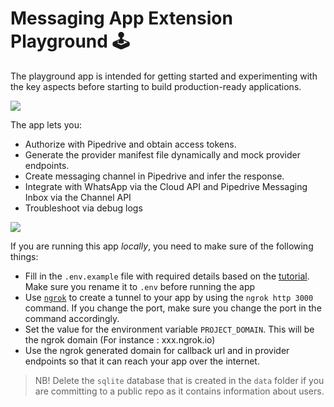 # Messaging App Extension Playground 🕹

The playground app is intended for getting started and experimenting with the key aspects before starting to build production-ready applications.

![](https://user-images.githubusercontent.com/19341550/176623698-0e114f30-c1bc-4709-bb01-e8a40faa14a9.gif)

The app lets you:

- Authorize with Pipedrive and obtain access tokens.
- Generate the provider manifest file dynamically and mock provider endpoints.
- Create messaging channel in Pipedrive and infer the response.
- Integrate with WhatsApp via the Cloud API and Pipedrive Messaging Inbox via the Channel API
- Troubleshoot via debug logs

![](https://cdn.glitch.global/bc471203-097e-4130-886b-48ce20145aa7/0176059b-e29f-465e-af31-006c5f7bfd19.image.png?v=1656575221241)

If you are running this app _locally_, you need to make sure of the following things:
- Fill in the `.env.example` file with required details based on the [tutorial](https://developers.pipedrive.com/tutorials). Make sure you rename it to `.env` before running the app
- Use [`ngrok`](https://ngrok.com/) to create a tunnel to your app by using the `ngrok http 3000` command. If you change the port, make sure you change the port in the command accordingly.
- Set the value for the environment variable `PROJECT_DOMAIN`. This will be the ngrok domain (For instance : xxx.ngrok.io)
- Use the ngrok generated domain for callback url and in provider endpoints so that it can reach your app over the internet.

> NB! Delete the `sqlite` database that is created in the `data` folder if you are committing to a public repo as it contains information about users.